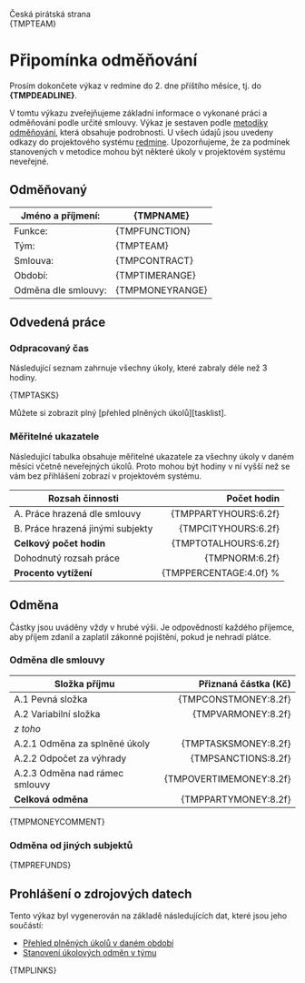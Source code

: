 Česká pirátská strana  
{TMPTEAM}

Připomínka odměňování
=======================

Prosím dokončete výkaz v redmine do 2. dne příštího měsíce, 
tj. do **{TMPDEADLINE}**.



V tomtu výkazu zveřejňujeme základní informace o vykonané práci a odměňování
podle určité smlouvy. Výkaz je sestaven podle [metodiky odměňování][metodika],
která obsahuje podrobnosti. U všech údajů jsou uvedeny odkazy do projektového
systému [redmine](https://redmine.pirati.cz). Upozorňujeme, že za podmínek
stanovených v metodice mohou být některé úkoly v projektovém systému neveřejné.

Odměňovaný
----------

Jméno a příjmení:        | {TMPNAME}
-----------------------  | --------------------
Funkce:                  | {TMPFUNCTION}
Tým:                     | {TMPTEAM}
Smlouva:                 | {TMPCONTRACT}
Období:                  | {TMPTIMERANGE}
Odměna dle smlouvy:      | {TMPMONEYRANGE}

Odvedená práce
--------------

### Odpracovaný čas

Následující seznam zahrnuje všechny úkoly, které zabraly déle než 3 hodiny.

{TMPTASKS}

Můžete si zobrazit plný [přehled plněných úkolů][tasklist].

### Měřitelné ukazatele

Následující tabulka obsahuje měřitelné ukazatele za všechny úkoly v daném měsíci
včetně neveřejných úkolů. Proto mohou být hodiny v ní vyšší než se vám bez
přihlášení zobrazí v projektovém systému.

Rozsah činnosti                        | Počet hodin
--------------                         | ----------:
A. Práce hrazená dle smlouvy           | {TMPPARTYHOURS:6.2f}
B. Práce hrazená jinými subjekty       | {TMPCITYHOURS:6.2f}
**Celkový počet hodin**                | {TMPTOTALHOURS:6.2f}
Dohodnutý rozsah práce                 | {TMPNORM:6.2f}
**Procento vytížení**                  | {TMPPERCENTAGE:4.0f} %

Odměna
------

Částky jsou uváděny vždy v hrubé výši. Je odpovědností každého příjemce, aby
příjem zdanil a zaplatil zákonné pojištění, pokud je nehradí plátce.

### Odměna dle smlouvy

Složka příjmu                   | Přiznaná částka (Kč)
-----------------               | --------------------:
A.1 Pevná složka                | {TMPCONSTMONEY:8.2f}
A.2 Variabilní složka           | {TMPVARMONEY:8.2f}
*z toho*                        |
A.2.1 Odměna za splněné úkoly   | {TMPTASKSMONEY:8.2f}
A.2.2 Odpočet za výhrady        | {TMPSANCTIONS:8.2f}
A.2.3 Odměna nad rámec smlouvy  | {TMPOVERTIMEMONEY:8.2f}
**Celková odměna**              | {TMPPARTYMONEY:8.2f}

{TMPMONEYCOMMENT}

### Odměna od jiných subjektů

{TMPREFUNDS}


Prohlášení o zdrojových datech
------------------------------

Tento výkaz byl vygenerován na základě následujících dat, které jsou jeho součástí:

* [Přehled plněných úkolů v daném období](user_report.csv)
* [Stanovení úkolových odměn v týmu](../task_rewards.csv)

[metodika]: https://redmine.pirati.cz/projects/praha/wiki/Odm%C4%9B%C5%88ov%C3%A1n%C3%AD_zastupitel%C5%AF
{TMPLINKS}
